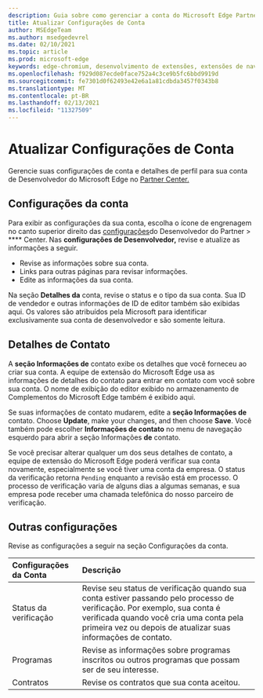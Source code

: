 ```yaml
---
description: Guia sobre como gerenciar a conta do Microsoft Edge Partner Center
title: Atualizar Configurações de Conta
author: MSEdgeTeam
ms.author: msedgedevrel
ms.date: 02/10/2021
ms.topic: article
ms.prod: microsoft-edge
keywords: edge-chromium, desenvolvimento de extensões, extensões de navegador, complementos, partner center, desenvolvedor
ms.openlocfilehash: f929d087ecde0face752a4c3ce9b5fc6bbd9919d
ms.sourcegitcommit: fe7301d0f62493e42e6a1a81cdbda3457f0343b8
ms.translationtype: MT
ms.contentlocale: pt-BR
ms.lasthandoff: 02/13/2021
ms.locfileid: "11327509"
---
```

# Atualizar Configurações de Conta  

Gerencie suas configurações de conta e detalhes de perfil para sua conta de Desenvolvedor do Microsoft Edge no [Partner Center.][MicrosoftPartnerCenter]  

## Configurações da conta  

Para exibir as configurações da sua conta, escolha o ícone de engrenagem no canto superior direito das [configurações][MicrosoftPartnerCenter]do Desenvolvedor do Partner  >  **** Center.  Nas **configurações de Desenvolvedor,** revise e atualize as informações a seguir.  

*   Revise as informações sobre sua conta.  
*   Links para outras páginas para revisar informações.  
*   Edite as informações da sua conta.  
    
Na seção **Detalhes da** conta, revise o status e o tipo da sua conta.  Sua ID de vendedor e outras informações de ID de editor também são exibidas aqui.  Os valores são atribuídos pela Microsoft para identificar exclusivamente sua conta de desenvolvedor e são somente leitura.  

## Detalhes de Contato  

A **seção Informações de** contato exibe os detalhes que você forneceu ao criar sua conta.  A equipe de extensão do Microsoft Edge usa as informações de detalhes do contato para entrar em contato com você sobre sua conta.  O nome de exibição do editor exibido no armazenamento de Complementos do Microsoft Edge também é exibido aqui.  
  
Se suas informações de contato mudarem, edite a **seção Informações de** contato.  Choose **Update**, make your changes, and then choose **Save**.  Você também pode escolher **Informações de contato** no menu de navegação esquerdo para abrir a seção Informações **de** contato.  

Se você precisar alterar qualquer um dos seus detalhes de contato, a equipe de extensão do Microsoft Edge poderá verificar sua conta novamente, especialmente se você tiver uma conta da empresa.  O status da verificação retorna `Pending` enquanto a revisão está em processo.  O processo de verificação varia de alguns dias a algumas semanas, e sua empresa pode receber uma chamada telefônica do nosso parceiro de verificação.  

## Outras configurações  

Revise as configurações a seguir na seção Configurações da conta.  

| Configurações da Conta | Descrição |  
|:--- |:--- |  
| Status da verificação | Revise seu status de verificação quando sua conta estiver passando pelo processo de verificação.  Por exemplo, sua conta é verificada quando você cria uma conta pela primeira vez ou depois de atualizar suas informações de contato.  |  
| Programas | Revise as informações sobre programas inscritos ou outros programas que possam ser de seu interesse.  
| Contratos | Revise os contratos que sua conta aceitou.  |  

<!-- links -->  

[MicrosoftPartnerCenter]: https://partner.microsoft.com/dashboard/microsoftedge/public/login?ref=dd "Partner Center"  
